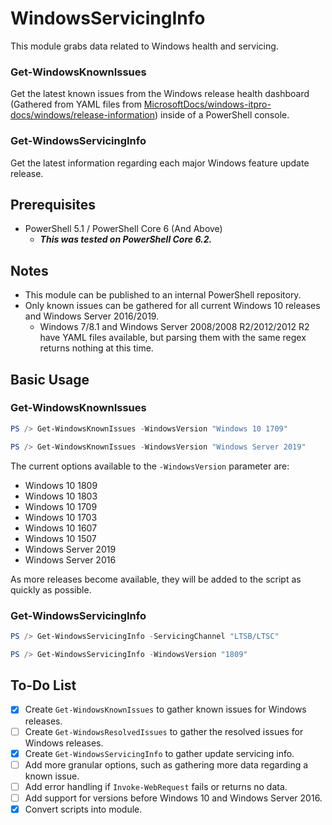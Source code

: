 # WindowsServicingInfo

This module grabs data related to Windows health and servicing.

### Get-WindowsKnownIssues

Get the latest known issues from the Windows release health dashboard (Gathered from YAML files from [MicrosoftDocs/windows-itpro-docs/windows/release-information](https://github.com/MicrosoftDocs/windows-itpro-docs/tree/master/windows/release-information)) inside of a PowerShell console.

### Get-WindowsServicingInfo

Get the latest information regarding each major Windows feature update release.

## Prerequisites

* PowerShell 5.1 / PowerShell Core 6 (And Above)
  * ***This was tested on PowerShell Core 6.2.***

## Notes

* This module can be published to an internal PowerShell repository.
* Only known issues can be gathered for all current Windows 10 releases and Windows Server 2016/2019.
  * Windows 7/8.1 and Windows Server 2008/2008 R2/2012/2012 R2 have YAML files available, but parsing them with the same regex returns nothing at this time.

## Basic Usage

### Get-WindowsKnownIssues

```powershell
PS /> Get-WindowsKnownIssues -WindowsVersion "Windows 10 1709"

PS /> Get-WindowsKnownIssues -WindowsVersion "Windows Server 2019"
```

The current options available to the `-WindowsVersion` parameter are:

* Windows 10 1809
* Windows 10 1803
* Windows 10 1709
* Windows 10 1703
* Windows 10 1607
* Windows 10 1507
* Windows Server 2019
* Windows Server 2016

As more releases become available, they will be added to the script as quickly as possible.

### Get-WindowsServicingInfo

```powershell
PS /> Get-WindowsServicingInfo -ServicingChannel "LTSB/LTSC"

PS /> Get-WindowsServicingInfo -WindowsVersion "1809"
```

## To-Do List

- [x] Create `Get-WindowsKnownIssues` to gather known issues for Windows releases.
- [ ] Create `Get-WindowsResolvedIssues` to gather the resolved issues for Windows releases.
- [x] Create `Get-WindowsServicingInfo` to gather update servicing info.
- [ ] Add more granular options, such as gathering more data regarding a known issue.
- [ ] Add error handling if `Invoke-WebRequest` fails or returns no data.
- [ ] Add support for versions before Windows 10 and Windows Server 2016.
- [x] Convert scripts into module.